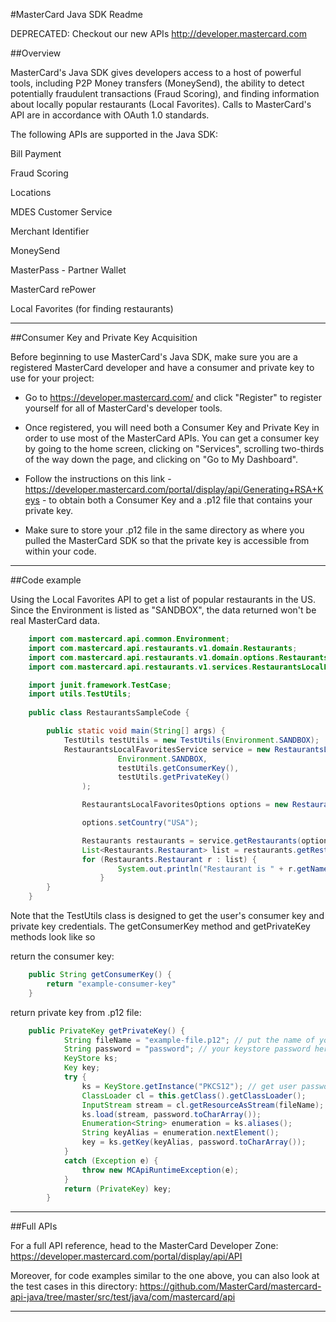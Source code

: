 #MasterCard Java SDK Readme

DEPRECATED: Checkout our new APIs http://developer.mastercard.com 


##Overview

MasterCard's Java SDK gives developers access to a host of powerful tools, including P2P Money transfers (MoneySend), the ability to detect potentially fraudulent transactions (Fraud Scoring), and finding information about locally popular restaurants (Local Favorites). Calls to MasterCard's API are in accordance with OAuth 1.0 standards.

The following APIs are supported in the Java SDK:

Bill Payment

Fraud Scoring 

Locations

MDES Customer Service 

Merchant Identifier

MoneySend

MasterPass - Partner Wallet

MasterCard rePower

Local Favorites (for finding restaurants)

-------------------------------------------------------------------------------------------

##Consumer Key and Private Key Acquisition

Before beginning to use MasterCard's Java SDK, make sure you are a registered MasterCard developer and have a consumer and private key to use for your project:
	
- Go to https://developer.mastercard.com/ and click "Register" to register yourself for all of MasterCard's developer tools.

- Once registered, you will need both a Consumer Key and Private Key in order to use most of the MasterCard APIs. You can get a consumer key by going to the home screen, clicking on "Services", scrolling two-thirds of the way down the page, and clicking on "Go to My Dashboard". 

- Follow the instructions on this link - https://developer.mastercard.com/portal/display/api/Generating+RSA+Keys - to obtain both a Consumer Key and a .p12 file that contains your private key. 

- Make sure to store your .p12 file in the same directory as where you pulled the MasterCard SDK so that the private key is accessible from within your code.


-------------------------------------------------------------------------------------------

##Code example

Using the Local Favorites API to get a list of popular restaurants in the US.
Since the Environment is listed as "SANDBOX", the data returned won't be real MasterCard data.

```java
	import com.mastercard.api.common.Environment;
	import com.mastercard.api.restaurants.v1.domain.Restaurants;
	import com.mastercard.api.restaurants.v1.domain.options.RestaurantsLocalFavoritesOptions;
	import com.mastercard.api.restaurants.v1.services.RestaurantsLocalFavoritesService;

	import junit.framework.TestCase;
	import utils.TestUtils;
	
	public class RestaurantsSampleCode {

		public static void main(String[] args) {
			TestUtils testUtils = new TestUtils(Environment.SANDBOX);
			RestaurantsLocalFavoritesService service = new RestaurantsLocationServiceService(
            			Environment.SANDBOX,
            			testUtils.getConsumerKey(), 
            			testUtils.getPrivateKey()
        		);

        		RestaurantsLocalFavoritesOptions options = new RestaurantsLocalFavoritesOptions(0, 25)

        		options.setCountry("USA");

        		Restaurants restaurants = service.getRestaurants(options);
        		List<Restaurants.Restaurant> list = restaurants.getRestaurantList();
        		for (Restaurants.Restaurant r : list) {
            			System.out.println("Restaurant is " + r.getName());
            		}
		}
	}
```

Note that the TestUtils class is designed to get the user's consumer key and private key credentials. The getConsumerKey method and getPrivateKey methods look like so

return the consumer key:
```java
	public String getConsumerKey() { 
		return "example-consumer-key"
	}
```

return private key from .p12 file:
```java
	public PrivateKey getPrivateKey() {
        	String fileName = "example-file.p12"; // put the name of your p12 file here
        	String password = "password"; // your keystore password here
        	KeyStore ks;
        	Key key;
        	try { 
         		ks = KeyStore.getInstance("PKCS12"); // get user password and file input stream
        		ClassLoader cl = this.getClass().getClassLoader();
       			InputStream stream = cl.getResourceAsStream(fileName);
        		ks.load(stream, password.toCharArray());
        		Enumeration<String> enumeration = ks.aliases();
         		String keyAlias = enumeration.nextElement();
        		key = ks.getKey(keyAlias, password.toCharArray());
        	}
        	catch (Exception e) {
        		throw new MCApiRuntimeException(e);
        	}
        	return (PrivateKey) key;
    	}
```

-------------------------------------------------------------------------------------------

##Full APIs

For a full API reference, head to the MasterCard Developer Zone: https://developer.mastercard.com/portal/display/api/API

Moreover, for code examples similar to the one above, you can also look at the test cases in this directory: https://github.com/MasterCard/mastercard-api-java/tree/master/src/test/java/com/mastercard/api

-------------------------------------------------------------------------------------------
